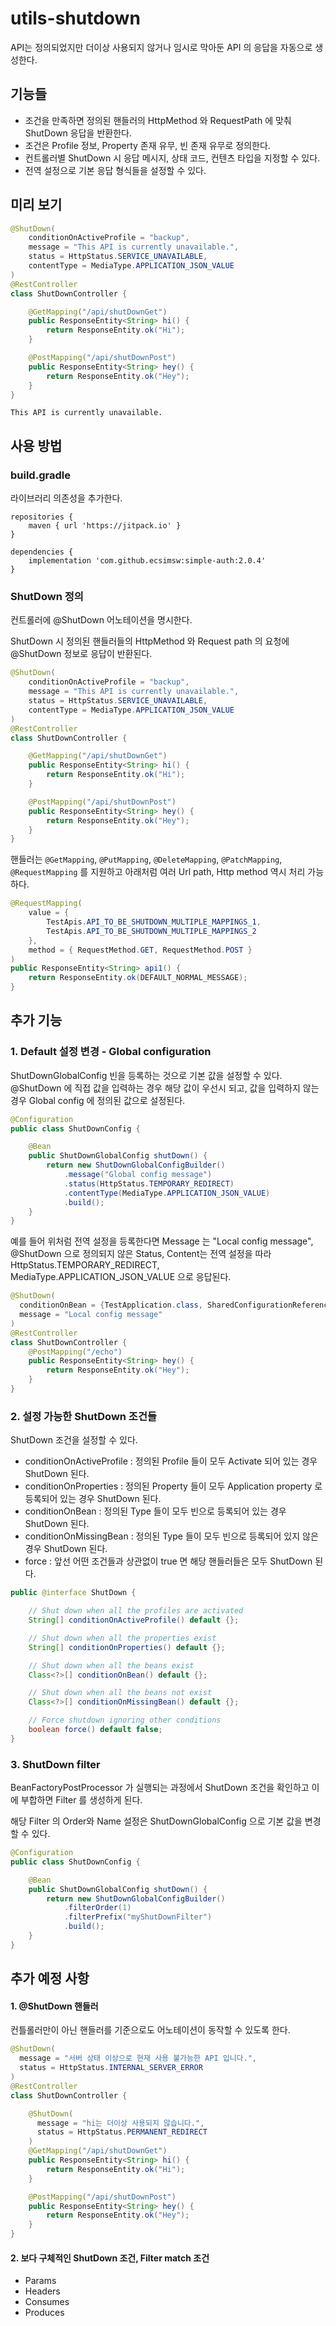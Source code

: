 # utils-shutdown

API는 정의되었지만 더이상 사용되지 않거나 임시로 막아둔 API 의 응답을 자동으로 생성한다.    

## 기능들 
- 조건을 만족하면 정의된 핸들러의 HttpMethod 와 RequestPath 에 맞춰 ShutDown 응답을 반환한다.
- 조건은 Profile 정보, Property 존재 유무, 빈 존재 유무로 정의한다.
- 컨트롤러별 ShutDown 시 응답 메시지, 상태 코드, 컨텐츠 타입을 지정할 수 있다.
- 전역 설정으로 기본 응답 형식들을 설정할 수 있다.

## 미리 보기

``` java
@ShutDown(
    conditionOnActiveProfile = "backup",
    message = "This API is currently unavailable.",
    status = HttpStatus.SERVICE_UNAVAILABLE,
    contentType = MediaType.APPLICATION_JSON_VALUE
)
@RestController
class ShutDownController {

    @GetMapping("/api/shutDownGet")
    public ResponseEntity<String> hi() {
        return ResponseEntity.ok("Hi");
    }

    @PostMapping("/api/shutDownPost")
    public ResponseEntity<String> hey() {
        return ResponseEntity.ok("Hey");
    }
}
```
                         
```
This API is currently unavailable.
```

## 사용 방법

### build.gradle 

라이브러리 의존성을 추가한다.
```
repositories {
    maven { url 'https://jitpack.io' }
}

dependencies {
    implementation 'com.github.ecsimsw:simple-auth:2.0.4'
}
```

### ShutDown 정의 

컨트롤러에 @ShutDown 어노테이션을 명시한다.     

ShutDown 시 정의된 핸들러들의 HttpMethod 와 Request path 의 요청에 @ShutDown 정보로 응답이 반환된다.

``` java
@ShutDown(
    conditionOnActiveProfile = "backup",
    message = "This API is currently unavailable.",
    status = HttpStatus.SERVICE_UNAVAILABLE,
    contentType = MediaType.APPLICATION_JSON_VALUE
)
@RestController
class ShutDownController {

    @GetMapping("/api/shutDownGet")
    public ResponseEntity<String> hi() {
        return ResponseEntity.ok("Hi");
    }

    @PostMapping("/api/shutDownPost")
    public ResponseEntity<String> hey() {
        return ResponseEntity.ok("Hey");
    }
}
```

핸들러는 `@GetMapping`, `@PutMapping`, `@DeleteMapping`, `@PatchMapping`, `@RequestMapping` 를 지원하고 아래처럼 여러 Url path, Http method 역시 처리 가능하다.     

``` java
@RequestMapping(
    value = {
        TestApis.API_TO_BE_SHUTDOWN_MULTIPLE_MAPPINGS_1,
        TestApis.API_TO_BE_SHUTDOWN_MULTIPLE_MAPPINGS_2
    },
    method = { RequestMethod.GET, RequestMethod.POST }
)
public ResponseEntity<String> api1() {
    return ResponseEntity.ok(DEFAULT_NORMAL_MESSAGE);
}
```

## 추가 기능 

### 1. Default 설정 변경 - Global configuration

ShutDownGlobalConfig 빈을 등록하는 것으로 기본 값을 설정할 수 있다.
@ShutDown 에 직접 값을 입력하는 경우 해당 값이 우선시 되고, 값을 입력하지 않는 경우 Global config 에 정의된 값으로 설정된다.         

``` java
@Configuration
public class ShutDownConfig {

    @Bean
    public ShutDownGlobalConfig shutDown() {
        return new ShutDownGlobalConfigBuilder()
            .message("Global config message")
            .status(HttpStatus.TEMPORARY_REDIRECT)
            .contentType(MediaType.APPLICATION_JSON_VALUE)
            .build();
    }
}
```

예를 들어 위처럼 전역 설정을 등록한다면 Message 는 "Local config message", @ShutDown 으로 정의되지 않은 Status, Content는 전역 설정을 따라 HttpStatus.TEMPORARY_REDIRECT, MediaType.APPLICATION_JSON_VALUE 으로 응답된다.

``` java
@ShutDown(
  conditionOnBean = {TestApplication.class, SharedConfigurationReference.class},
  message = "Local config message"
)
@RestController
class ShutDownController {
    @PostMapping("/echo")
    public ResponseEntity<String> hey() {
        return ResponseEntity.ok("Hey");
    }
}
```

### 2. 설정 가능한 ShutDown 조건들

ShutDown 조건을 설정할 수 있다.    

- conditionOnActiveProfile : 정의된 Profile 들이 모두 Activate 되어 있는 경우 ShutDown 된다.
- conditionOnProperties : 정의된 Property 들이 모두 Application property 로 등록되어 있는 경우 ShutDown 된다.
- conditionOnBean : 정의된 Type 들이 모두 빈으로 등록되어 있는 경우 ShutDown 된다.
- conditionOnMissingBean : 정의된 Type 들이 모두 빈으로 등록되어 있지 않은 경우 ShutDown 된다.
- force : 앞선 어떤 조건들과 상관없이 true 면 해당 핸들러들은 모두 ShutDown 된다.

``` java
public @interface ShutDown {

    // Shut down when all the profiles are activated
    String[] conditionOnActiveProfile() default {};

    // Shut down when all the properties exist
    String[] conditionOnProperties() default {};

    // Shut down when all the beans exist
    Class<?>[] conditionOnBean() default {};

    // Shut down when all the beans not exist
    Class<?>[] conditionOnMissingBean() default {};

    // Force shutdown ignoring other conditions
    boolean force() default false;
}
```

### 3. ShutDown filter

BeanFactoryPostProcessor 가 실행되는 과정에서 ShutDown 조건을 확인하고 이에 부합하면 Filter 를 생성하게 된다.    

해당 Filter 의 Order와 Name 설정은 ShutDownGlobalConfig 으로 기본 값을 변경할 수 있다.

``` java
@Configuration
public class ShutDownConfig {

    @Bean
    public ShutDownGlobalConfig shutDown() {
        return new ShutDownGlobalConfigBuilder()
            .filterOrder(1)
            .filterPrefix("myShutDownFilter")
            .build();  
    }
}
```

## 추가 예정 사항

#### 1. @ShutDown 핸들러

컨틀롤러만이 아닌 핸들러를 기준으로도 어노테이션이 동작할 수 있도록 한다.    

``` java
@ShutDown(
  message = "서버 상태 이상으로 현재 사용 불가능한 API 입니다.",
  status = HttpStatus.INTERNAL_SERVER_ERROR
)
@RestController
class ShutDownController {

    @ShutDown(
      message = "hi는 더이상 사용되지 않습니다.",
      status = HttpStatus.PERMANENT_REDIRECT
    )
    @GetMapping("/api/shutDownGet")
    public ResponseEntity<String> hi() {
        return ResponseEntity.ok("Hi");
    }

    @PostMapping("/api/shutDownPost")
    public ResponseEntity<String> hey() {
        return ResponseEntity.ok("Hey");
    }
}
```

#### 2. 보다 구체적인 ShutDown 조건, Filter match 조건

- Params
- Headers
- Consumes
- Produces
